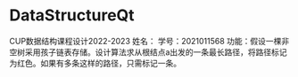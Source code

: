 # DataStructureQt
CUP数据结构课程设计2022-2023 姓名： 学号：2021011568 功能：假设一棵非空树采用孩子链表存储。设计算法求从根结点a出发的一条最长路径，将路径标记为红色。如果有多条这样的路径，只需标记一条。
